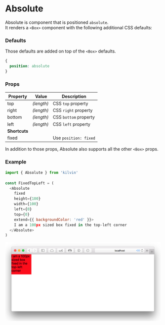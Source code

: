 # Absolute

Absolute is component that is positioned `absolute`.<br>
It renders a `<Box>` component with the following additional CSS defaults:

### Defaults

Those defaults are added on top of the `<Box>` defaults.

```CSS
{
  position: absolute
}
```

### Props

| Property      |  Value     | Description           |
| ------------- | ---------- | --------------------- |
| top           | _(length)_ | CSS `top` property    |
| right         | _(length)_ | CSS `right` property  |
| bottom        | _(length)_ | CSS `bottom` property |
| left          | _(length)_ | CSS `left` property   |
| **Shortcuts** |            |                       |
| fixed         |            | Use `position: fixed` |

In addition to those props, Absolute also supports all the other `<Box>` props.

### Example

```javascript
import { Absolute } from 'kilvin'

const FixedTopLeft = (
  <Absolute
    fixed
    height={100}
    width={100}
    left={0}
    top={0}
    extend={{ backgroundColor: 'red' }}>
    I am a 100px sized box fixed in the top-left corner
  </Absolute>
)
```

<img src="../res/Absolute.png">
